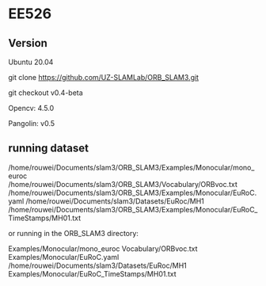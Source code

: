 # EE526

## Version

Ubuntu 20.04

git clone https://github.com/UZ-SLAMLab/ORB_SLAM3.git

git checkout v0.4-beta

Opencv: 4.5.0

Pangolin: v0.5

## running dataset

/home/rouwei/Documents/slam3/ORB_SLAM3/Examples/Monocular/mono_euroc /home/rouwei/Documents/slam3/ORB_SLAM3/Vocabulary/ORBvoc.txt /home/rouwei/Documents/slam3/ORB_SLAM3/Examples/Monocular/EuRoC.yaml /home/rouwei/Documents/slam3/Datasets/EuRoc/MH1 /home/rouwei/Documents/slam3/ORB_SLAM3/Examples/Monocular/EuRoC_TimeStamps/MH01.txt 


or running in the ORB_SLAM3 directory:

Examples/Monocular/mono_euroc Vocabulary/ORBvoc.txt Examples/Monocular/EuRoC.yaml /home/rouwei/Documents/slam3/Datasets/EuRoc/MH1 Examples/Monocular/EuRoC_TimeStamps/MH01.txt 
